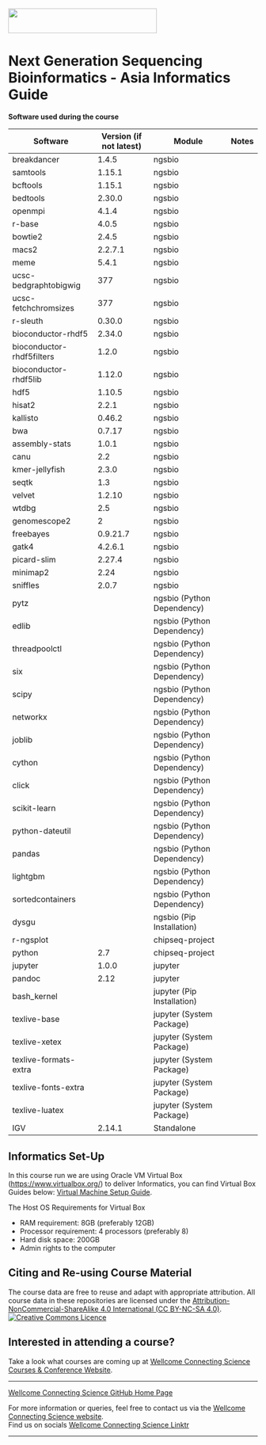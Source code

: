 # <img src="https://coursesandconferences.wellcomeconnectingscience.org/wp-content/themes/wcc_courses_and_conferences/dist/assets/svg/logo.svg" width="300" height="50"> 
# Next Generation Sequencing Bioinformatics - Asia Informatics Guide

**Software used during the course**      

| Software                              | Version (if not latest) | Module             | Notes           |
|---------------------------------------|-------------------------|--------------------|-----------------|
| breakdancer                           | 1.4.5                   | ngsbio             |                 |
| samtools                              | 1.15.1                  | ngsbio             |                 |
| bcftools                              | 1.15.1                  | ngsbio             |                 |
| bedtools                              | 2.30.0                  | ngsbio             |                 |
| openmpi                               | 4.1.4                   | ngsbio             |                 |
| r-base                                | 4.0.5                   | ngsbio             |                 |
| bowtie2                               | 2.4.5                   | ngsbio             |                 |
| macs2                                 | 2.2.7.1                 | ngsbio             |                 |
| meme                                  | 5.4.1                   | ngsbio             |                 |
| ucsc-bedgraphtobigwig                 | 377                     | ngsbio             |                 |
| ucsc-fetchchromsizes                  | 377                     | ngsbio             |                 |
| r-sleuth                              | 0.30.0                  | ngsbio             |                 |
| bioconductor-rhdf5                    | 2.34.0                  | ngsbio             |                 |
| bioconductor-rhdf5filters             | 1.2.0                   | ngsbio             |                 |
| bioconductor-rhdf5lib                 | 1.12.0                  | ngsbio             |                 |
| hdf5                                  | 1.10.5                  | ngsbio             |                 |
| hisat2                                | 2.2.1                   | ngsbio             |                 |
| kallisto                              | 0.46.2                  | ngsbio             |                 |
| bwa                                   | 0.7.17                  | ngsbio             |                 |
| assembly-stats                        | 1.0.1                   | ngsbio             |                 |
| canu                                  | 2.2                     | ngsbio             |                 |
| kmer-jellyfish                        | 2.3.0                   | ngsbio             |                 |
| seqtk                                 | 1.3                     | ngsbio             |                 |
| velvet                                | 1.2.10                  | ngsbio             |                 |
| wtdbg                                 | 2.5                     | ngsbio             |                 |
| genomescope2                          | 2                       | ngsbio             |                 |
| freebayes                             | 0.9.21.7                | ngsbio             |                 |
| gatk4                                 | 4.2.6.1                 | ngsbio             |                 |
| picard-slim                           | 2.27.4                  | ngsbio             |                 |
| minimap2                              | 2.24                    | ngsbio             |                 |
| sniffles                              | 2.0.7                   | ngsbio             |                 |
| pytz                                  |                         | ngsbio (Python Dependency) |      |
| edlib                                 |                         | ngsbio (Python Dependency) |      |
| threadpoolctl                         |                         | ngsbio (Python Dependency) |      |
| six                                   |                         | ngsbio (Python Dependency) |      |
| scipy                                 |                         | ngsbio (Python Dependency) |      |
| networkx                              |                         | ngsbio (Python Dependency) |      |
| joblib                                |                         | ngsbio (Python Dependency) |      |
| cython                                |                         | ngsbio (Python Dependency) |      |
| click                                 |                         | ngsbio (Python Dependency) |      |
| scikit-learn                          |                         | ngsbio (Python Dependency) |      |
| python-dateutil                       |                         | ngsbio (Python Dependency) |      |
| pandas                                |                         | ngsbio (Python Dependency) |      |
| lightgbm                              |                         | ngsbio (Python Dependency) |      |
| sortedcontainers                      |                         | ngsbio (Python Dependency) |      |
| dysgu                                 |                         | ngsbio (Pip Installation)  |      |
| r-ngsplot                             |                         | chipseq-project            |      |
| python                                | 2.7                     | chipseq-project            |      |
| jupyter                               | 1.0.0                   | jupyter                    |      |
| pandoc                                | 2.12                    | jupyter                    |      |
| bash_kernel                           |                         | jupyter (Pip Installation)  |      |
| texlive-base                          |                         | jupyter (System Package)    |      |
| texlive-xetex                         |                         | jupyter (System Package)    |      |
| texlive-formats-extra                 |                         | jupyter (System Package)    |      |
| texlive-fonts-extra                   |                         | jupyter (System Package)    |      |
| texlive-luatex                        |                         | jupyter (System Package)    |      |
| IGV                                   | 2.14.1                  | Standalone                 |      |


## Informatics Set-Up
In this course run we are using Oracle VM Virtual Box (https://www.virtualbox.org/) to deliver Informatics, you can find Virtual Box Guides below:
[Virtual Machine Setup Guide](https://github.com/WCSCourses/index/blob/main/VM%20Guide.pdf). <br />

The Host OS Requirements for Virtual Box <br />
- RAM requirement: 8GB (preferably 12GB) <br />
- Processor requirement: 4 processors (preferably 8) <br />
- Hard disk space: 200GB <br />
- Admin rights to the computer <br />

## Citing and Re-using Course Material

The course data are free to reuse and adapt with appropriate attribution. All course data in these repositories are licensed under the <a rel="license" href="https://creativecommons.org/licenses/by-nc-sa/4.0/">Attribution-NonCommercial-ShareAlike 4.0 International (CC BY-NC-SA 4.0)</a>. <a rel="license" href="http://creativecommons.org/licenses/by/4.0/"><img alt="Creative Commons Licence" style="border-width:0" src="https://i.creativecommons.org/l/by-nc-sa/4.0/88x31.png" /></a><br /> 

## Interested in attending a course?

Take a look what courses are coming up at [Wellcome Connecting Science Courses & Conference Website](https://coursesandconferences.wellcomeconnectingscience.org/our-events/).

---

[Wellcome Connecting Science GitHub Home Page](https://github.com/WCSCourses) 

For more information or queries, feel free to contact us via the [Wellcome Connecting Science website](https://coursesandconferences.wellcomeconnectingscience.org).<br /> 
Find us on socials [Wellcome Connecting Science Linktr](https://linktr.ee/eventswcs)

---

